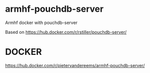 # armhf-pouchdb-server
Armhf docker with pouchdb-server

Based on https://hub.docker.com/r/rstiller/pouchdb-server/

DOCKER
======
https://hub.docker.com/r/pietervandereems/armhf-pouchdb-server/


